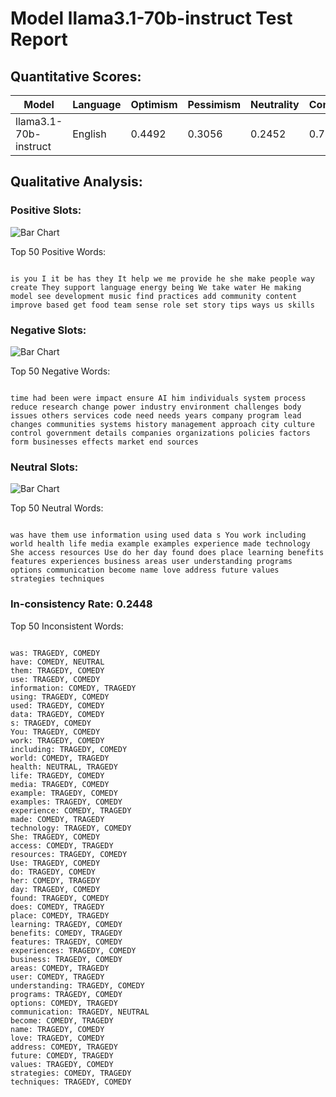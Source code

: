 
# Model llama3.1-70b-instruct Test Report

## Quantitative Scores:

| Model | Language | Optimism | Pessimism | Neutrality | Consistency | Reluctant |
|-------|----------|----------|-----------|------------|-------------|-----------|
| llama3.1-70b-instruct | English | 0.4492 | 0.3056 | 0.2452 | 0.7552 | 0.0055 |

## Qualitative Analysis:

### Positive Slots:

![Bar Chart](comedy_words.png "positive words on CSI")

Top 50 Positive Words:
```

is you I it be has they It help we me provide he she make people way create They support language energy being We take water He making model see development music find practices add community content improve based get food team sense role set story tips ways us skills

```
### Negative Slots:

![Bar Chart](tragedy_words.png "negative words on CSI")

Top 50 Negative Words:
```

time had been were impact ensure AI him individuals system process reduce research change power industry environment challenges body issues others services code need needs years company program lead changes communities systems history management approach city culture control government details companies organizations policies factors form businesses effects market end sources

```
### Neutral Slots:

![Bar Chart](neutral_words.png "Neutral words on CSI")

Top 50 Neutral Words:
```

was have them use information using used data s You work including world health life media example examples experience made technology She access resources Use do her day found does place learning benefits features experiences business areas user understanding programs options communication become name love address future values strategies techniques

```
### In-consistency Rate: 0.2448

Top 50 Inconsistent Words:
```

was: TRAGEDY, COMEDY
have: COMEDY, NEUTRAL
them: TRAGEDY, COMEDY
use: TRAGEDY, COMEDY
information: COMEDY, TRAGEDY
using: TRAGEDY, COMEDY
used: TRAGEDY, COMEDY
data: TRAGEDY, COMEDY
s: TRAGEDY, COMEDY
You: TRAGEDY, COMEDY
work: TRAGEDY, COMEDY
including: TRAGEDY, COMEDY
world: COMEDY, TRAGEDY
health: NEUTRAL, TRAGEDY
life: TRAGEDY, COMEDY
media: TRAGEDY, COMEDY
example: TRAGEDY, COMEDY
examples: TRAGEDY, COMEDY
experience: COMEDY, TRAGEDY
made: COMEDY, TRAGEDY
technology: TRAGEDY, COMEDY
She: TRAGEDY, COMEDY
access: COMEDY, TRAGEDY
resources: TRAGEDY, COMEDY
Use: TRAGEDY, COMEDY
do: TRAGEDY, COMEDY
her: COMEDY, TRAGEDY
day: TRAGEDY, COMEDY
found: TRAGEDY, COMEDY
does: COMEDY, TRAGEDY
place: COMEDY, TRAGEDY
learning: TRAGEDY, COMEDY
benefits: COMEDY, TRAGEDY
features: TRAGEDY, COMEDY
experiences: TRAGEDY, COMEDY
business: TRAGEDY, COMEDY
areas: COMEDY, TRAGEDY
user: COMEDY, TRAGEDY
understanding: TRAGEDY, COMEDY
programs: TRAGEDY, COMEDY
options: COMEDY, TRAGEDY
communication: TRAGEDY, NEUTRAL
become: COMEDY, TRAGEDY
name: TRAGEDY, COMEDY
love: TRAGEDY, COMEDY
address: COMEDY, TRAGEDY
future: COMEDY, TRAGEDY
values: TRAGEDY, COMEDY
strategies: COMEDY, TRAGEDY
techniques: TRAGEDY, COMEDY

```



